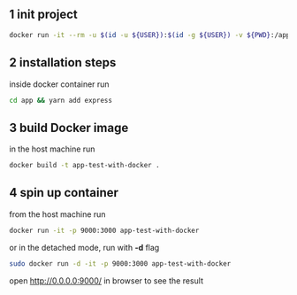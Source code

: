 ## 1 init project
```bash
docker run -it --rm -u $(id -u ${USER}):$(id -g ${USER}) -v ${PWD}:/app node:11 /bin/sh
```

## 2 installation steps

inside docker container run
```bash
cd app && yarn add express
```

## 3  build Docker image
in the host machine run
```bash
docker build -t app-test-with-docker .
```

## 4 spin up container
from the host machine run
```bash
docker run -it -p 9000:3000 app-test-with-docker
```
or in the detached mode, run with **-d** flag
```bash
sudo docker run -d -it -p 9000:3000 app-test-with-docker
```

open http://0.0.0.0:9000/ in browser to see the result


